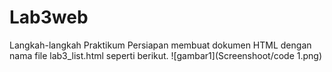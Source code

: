 # Lab3web

Langkah-langkah Praktikum
Persiapan membuat dokumen HTML dengan nama file lab3_list.html seperti berikut.
![gambar1](Screenshoot/code 1.png)

